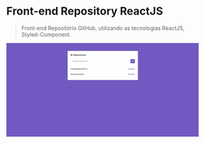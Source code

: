 # Front-end Repository ReactJS
> Front-end Repositório GitHub, utilizando as tecnologias ReactJS, Styled-Component.  

![](./RepositoryGitHubReactJS.png)
